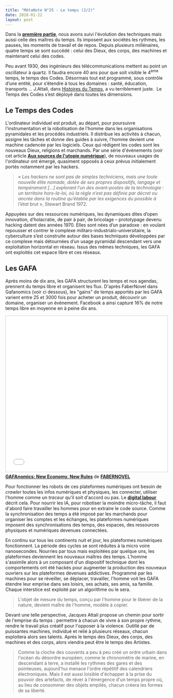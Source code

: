 ```yaml
---
title: "MétaNote N°25 - Le temps (2/2)"
date: 2018-01-22
layout: post
---
```


Dans la <a href="http://transportsdufutur.ademe.fr/2018/01/metanote-n25-le-temps-12.html" target="_blank" rel="noopener"><strong>première partie</strong></a>, nous avons suivi l'évolution des techniques mais aussi celle des maîtres du temps. Ils imposent aux sociétés les rythmes, les pauses, les moments de travail et de repos. Depuis plusieurs millénaires, quatre temps se sont succédé : celui des Dieux, des corps, des machines et maintenant celui des codes.

Peu avant 1930, des ingénieurs des télécommunications mettent au point un oscillateur à quartz. Il faudra encore 40 ans pour que soit visible le 4<sup>ème</sup> temps, le temps des Codes. Désormais tout est programmé, sous contrôle d’une entité, pour s’étendre à tous les domaines : santé, éducation, transports … J.Attali, dans <a href="http://www.attali.com/livre/histoires-du-temps/" target="_blank" rel="noopener">Histoires du Temps</a>, a vu terriblement juste.  Le Temps des Codes s’est déployé dans toutes les dimensions.
<h2>Le Temps des Codes</h2>
L'ordinateur individuel est produit, au départ, pour poursuivre l'instrumentation et la robotisation de l'homme dans les organisations pyramidales et les procédés industriels. Il distribue les activités à chacun, assigne les tâches et donne des guides à suivre, l'homme devient une machine cadencée par les logiciels. Ceux qui rédigent les codes sont les nouveaux Dieux, religions et marchands. Par une série d'évènements (voir cet article <a href="http://transportsdufutur.ademe.fr/2016/07/sources-lutopie-numerique.html" target="_blank" rel="noopener"><strong>Aux sources de l'utopie numérique</strong></a>), de nouveaux usages de l'ordinateur ont émergé, quasiment opposés à ceux prévus initialement portés notamment par les hackers.<!--more-->
<blockquote>« <em>Les hackers ne sont pas de simples techniciens, mais une toute nouvelle élite nomade, dotée de ses propres dispositifs, langage et tempérament […] explorant l’un des avant-postes de la technologie : un territoire hors-la-loi, où la règle n’est pas définie par décret ou ancrée dans la routine qu’établie par les exigences du possible à l’état brut</em> », Stewart Brand 1972.</blockquote>
Appuyées sur des ressources numériques, les dynamiques dites d’open innovation, d’holacratie, de pair à pair, de bricolage – prototypage devenu hacking datent des années 1970. Elles sont nées d’un paradoxe : en voulant repousser et contrer le complexe militaro-industrialo-universitaire, la cyberculture s’est construite autour des bases techniques développées par ce complexe mais détournées d’un usage pyramidal descendant vers une exploitation horizontal en réseau. Issus des mêmes techniques, les GAFA ont exploités cet espace libre et ces réseaux.
<h2>Les GAFA</h2>
Après moins de dix ans, les GAFA structurent les temps et nos agendas, prennent du temps libre et organisent les flux. D'après FaberNovel dans Gafanomics (voir ci dessous), les "gains" de temps apportés par les GAFA varient entre 25 et 3000 fois pour acheter un produit, découvrir un domaine, organiser un évènement. Facebook a ainsi capturé 16% de notre temps libre en moyenne en à peine dix ans.

<iframe style="border: 1px solid #CCC; border-width: 1px; margin-bottom: 5px; max-width: 100%;" src="//www.slideshare.net/slideshow/embed_code/key/LafHENcJrT3SXq" width="595" height="485" frameborder="0" marginwidth="0" marginheight="0" scrolling="no" allowfullscreen="allowfullscreen"> </iframe>
<div style="margin-bottom: 5px;"><strong> <a title="GAFAnomics: New Economy, New Rules" href="//www.slideshare.net/faberNovel/gafanomics" target="_blank" rel="noopener">GAFAnomics: New Economy, New Rules</a> </strong> de <strong><a href="https://www.slideshare.net/faberNovel" target="_blank" rel="noopener">FABERNOVEL</a></strong></div>
Pour fonctionner les robots de ces plateformes numériques ont besoin de <em>crawler</em> toutes les infos numériques et physiques, les connecter, utiliser l'homme comme un <em>traceur</em> qu'il soit d'accord ou pas. Le <a href="https://www.amazon.fr/dp/2869382294/ref=cm_sw_r_tw_dp_eE9bwb1E1NSJS" target="_blank" rel="noopener"><strong>digital labour</strong></a> décrit cela. Pour nourrir les IA, pour robotiser la moindre micro-tâche, il faut d'abord faire travailler les hommes pour en extraire le code source. Comme la synchronisation des temps a été imposé par les marchands pour organiser les comptes et les échanges, les plateformes numériques imposent des synchronisations des temps, des espaces, des ressources physiques et numériques devenues connectées.

En continu sur tous les continents nuit et jour, les plateformes numériques fonctionnent. La période des cycles se sont réduites à la micro voire nanosecondes. Nourries par tous mais exploitées par quelque uns, les plateformes deviennent les nouveaux maîtres des temps. L'homme s'assimile alors à un composant d'un dispositif technique dont les comportements ont été hackés pour augmenter la production des nouveaux ouvriers sur les plateformes devenues addictives. Programmé par les machines pour se réveiller, se déplacer, travailler, l'homme voit les GAFA étendre leur emprise dans ses loisirs, ses achats, ses amis, sa famille. Chaque interstice est exploité par un algorithme ou le sera.
<blockquote>L'objet de mesure du temps, conçu par l'homme pour le libérer de la nature, devient maître de l'homme, modèle à copier.</blockquote>
Devant une telle perspective, Jacques Attali propose un chemin pour sortir de l'emprise du temps : permettre à chacun de vivre à son propre rythme, rendre le travail plus créatif pour l'opposer à la violence. Outillé par de puissantes machines, individué et relié à plusieurs réseaux, chacun exploitera alors ses talents. Après le temps des Dieux, des corps, des machines et des corps, alors viendra peut être le temps des Artistes.
<blockquote>Comme la cloche des couvents a peu à peu créé un ordre urbain dans l'océan du désordre européen; comme le chronomètre de marine, en descendant à terre, a installé les rythmes des gares et des pointeuses, aujourd'hui menace l'ordre répétitif des calendriers électroniques. Mais il est aussi loisible d'échapper à la prise du pouvoir des artefacts, de rêver à l'émergence d'un temps propre où, au lieu de consommer des objets empilés, chacun créera les formes de sa liberté.</blockquote>
 
<div class="yj6qo"></div>
<div class="adL"></div>
